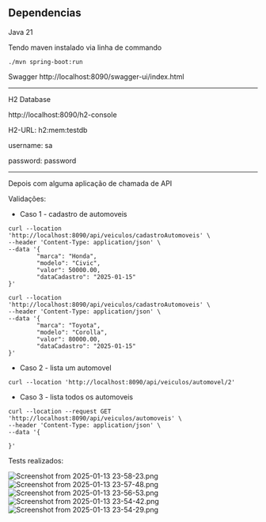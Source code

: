 
## Dependencias
Java 21

Tendo maven instalado via linha de commando
```shell
./mvn spring-boot:run
```

Swagger
http://localhost:8090/swagger-ui/index.html

-----
H2 Database

http://localhost:8090/h2-console

H2-URL: h2:mem:testdb

username: sa

password: password

----
Depois com alguma aplicação de chamada de API

Validações:

* Caso 1 - cadastro de automoveis
```shell
curl --location 'http://localhost:8090/api/veiculos/cadastroAutomoveis' \
--header 'Content-Type: application/json' \
--data '{
        "marca": "Honda",
        "modelo": "Civic",
        "valor": 50000.00,
        "dataCadastro": "2025-01-15"
}'
```

```shell
curl --location 'http://localhost:8090/api/veiculos/cadastroAutomoveis' \
--header 'Content-Type: application/json' \
--data '{
        "marca": "Toyota",
        "modelo": "Corolla",
        "valor": 80000.00,
        "dataCadastro": "2025-01-15"
}'
```

* Caso 2 - lista um automovel
```shell
curl --location 'http://localhost:8090/api/veiculos/automovel/2'
```

* Caso 3 - lista todos os automoveis
```shell
curl --location --request GET 'http://localhost:8090/api/veiculos/automoveis' \
--header 'Content-Type: application/json' \
--data '{
    
}'
```

Tests realizados:

![Screenshot from 2025-01-13 23-58-23.png](../../../../Pictures/Screenshots/Screenshot%20from%202025-01-13%2023-58-23.png)
![Screenshot from 2025-01-13 23-57-48.png](../../../../Pictures/Screenshots/Screenshot%20from%202025-01-13%2023-57-48.png)
![Screenshot from 2025-01-13 23-56-53.png](../../../../Pictures/Screenshots/Screenshot%20from%202025-01-13%2023-56-53.png)
![Screenshot from 2025-01-13 23-54-42.png](../../../../Pictures/Screenshots/Screenshot%20from%202025-01-13%2023-54-42.png)
![Screenshot from 2025-01-13 23-54-29.png](../../../../Pictures/Screenshots/Screenshot%20from%202025-01-13%2023-54-29.png)